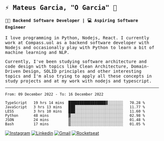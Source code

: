
<samp>
  
## ⚡ Mateus Garcia, "O Garcia" :rocket: 
  

#### 👨‍💻 Backend Software Developer | 💻 Aspiring Software Engineer

  
I love programming in Python, Nodejs, React. I currently work at Compass.uol as a backend software developer with Nodejs and occasionally play with Python to learn a bit of machine learning and NLP.

  
Currently, I've been studying software architecture and code design with topics like Clean Architecture, Domain-Driven Design, SOLID principles and other interesting topics and I'm also trying to apply all these concepts in study projects and at my work with nodejs and typescript.

---

<!--START_SECTION:waka-->

```text
From: 09 December 2022 - To: 16 December 2022

TypeScript   19 hrs 14 mins  █████████████████▓░░░░░░░   70.28 %
JavaScript   3 hrs 13 mins   ███░░░░░░░░░░░░░░░░░░░░░░   11.77 %
LESS         3 hrs 10 mins   ███░░░░░░░░░░░░░░░░░░░░░░   11.60 %
Python       48 mins         ▓░░░░░░░░░░░░░░░░░░░░░░░░   02.98 %
JSON         24 mins         ▒░░░░░░░░░░░░░░░░░░░░░░░░   01.48 %
Bash         17 mins         ▒░░░░░░░░░░░░░░░░░░░░░░░░   01.05 %
```

<!--END_SECTION:waka-->
  
</samp>

[![Instagram](https://img.shields.io/badge/-Mateus%20Garcia-c080ff?style=flat-square&labelColor=c080ff&logo=instagram&logoColor=white&link=https://www.instagram.com/mpg.x)](https://www.instagram.com/mpg.x) 
[![Linkedin](https://img.shields.io/badge/-Mateus%20Garcia-c080ff?style=flat-square&logo=Linkedin&logoColor=white&link=https://www.linkedin.com/in/mpgxc)](https://www.linkedin.com/in/mpgxc) 
[![Gmail](https://img.shields.io/badge/-mpgx5.c@gmail.com-c080ff?style=flat-square&logo=Gmail&logoColor=white&link=mailto:diego.schell.f@gmail.com)](mailto:mpgx5.c@gmail.com)
[![Rocketseat](https://img.shields.io/badge/-Rocketseat%20Profile-c080ff?style=flat-square&labelColor=c080ff&logoColor=white&link=https://app.rocketseat.com.br/me/mpgxc)](https://app.rocketseat.com.br/me/mpgxc)
